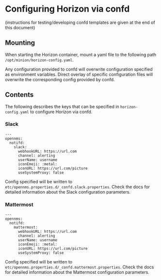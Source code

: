 # Configuring Horizon via confd
(instructions for testing/developing confd templates are given at the end of this document)
## Mounting
When starting the Horizon container, mount a yaml file to the following path `/opt/minion/horizon-config.yaml`.

Any configuration provided to confd will overwrite configuration specified as environment variables. Direct overlay of
specific configuration files will overwrite the corresponding config provided by confd.

## Contents
The following describes the keys that can be specified in `horizon-config.yaml` to configure Horizon via confd.

### Slack

```
---
opennms:
  notifd:
    slack:
      webhookURL: https://url.com
      channel: alerting
      userName: username
      iconEmoji: :metal:
      iconURL: https://url.com/picture
      useSystemProxy: false
```

Config specified will be written to `etc/opennms.properties.d/_confd.slack.properties`. Check the docs for detailed information about the Slack configuration parameters.

### Mattermost

```
---
opennms:
  notifd:
    mattermost:
      webhookURL: https://url.com
      channel: alerting
      userName: username
      iconEmoji: :metal:
      iconURL: https://url.com/picture
      useSystemProxy: false
```

Config specified will be written to `etc/opennms.properties.d/_confd.mattermost.properties`. Check the docs for detailed information about the Mattermost configuration parameters.
